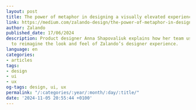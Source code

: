 ```yaml
---
layout: post
title: The power of metaphor in designing a visually elevated experience
link: https://medium.com/zalando-design/the-power-of-metaphor-in-designing-a-visually-elevated-experience-6311f4596ff1
author: Zalando
published_date: 17/06/2024
description: Product designer Anna Shapovaliuk explains how her team used metaphor
  to reimagine the look and feel of Zalando’s designer experience.
language: en
categories:
- articles
tags:
- design
- ui
- ux
og-tags: design, ui, ux
permalink: "/:categories/:year/:month/:day/:title/"
date: '2024-11-05 20:55:44 +0100'
---
```

